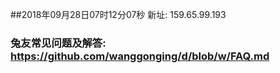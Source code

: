 ##2018年09月28日07时12分07秒 新址: 159.65.99.193
### 兔友常见问题及解答: https://github.com/wanggonging/d/blob/w/FAQ.md
